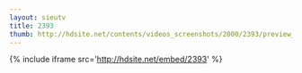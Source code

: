 ```yaml
---
layout: sieutv
title: 2393
thumb: http://hdsite.net/contents/videos_screenshots/2000/2393/preview_360p.mp4.jpg
---
```

{% include iframe src='http://hdsite.net/embed/2393' %}
 
